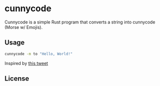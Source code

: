 # cunnycode

Cunnycode is a simple Rust program that converts a string into cunnycode (Morse w/ Emojis).

## Usage

```sh
cunnycode -m to "Hello, World!"

```

Inspired by [this tweet](https://x.com/SethC1995/status/1839472034721456176)

## License

